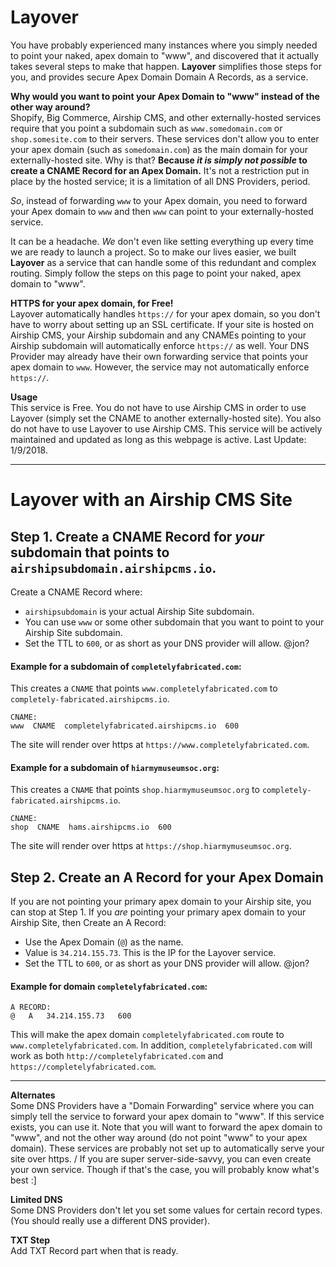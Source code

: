 # Layover
You have probably experienced many instances where you simply needed to point your naked, apex domain to "www", and discovered that it actually takes several steps to make that happen. **Layover** simplifies those steps for you, and provides secure Apex Domain Domain A Records, as a service.

**Why would you want to point your Apex Domain to "www" instead of the other way around?**  
Shopify, Big Commerce, Airship CMS, and other externally-hosted services require that you point a subdomain such as `www.somedomain.com` or `shop.somesite.com` to their servers. These services don't allow you to enter your apex domain (such as `somedomain.com`) as the main domain for your externally-hosted site. Why is that? **Because _it is simply not possible_ to create a CNAME Record for an Apex Domain.** It's not a restriction put in place by the hosted service; it is a limitation of all DNS Providers, period. 

_So_, instead of forwarding `www` to your Apex domain, you need to forward your Apex domain to `www` and then `www` can point to your externally-hosted service. 

It can be a headache. _We_ don't even like setting everything up every  time we are ready to launch a project. So to make our lives easier, we built **Layover** as a service that can handle some of this redundant and complex routing. Simply follow the steps on this page to point your naked, apex domain to "www". 

**HTTPS for your apex domain, for Free!**  
Layover automatically handles `https://` for your apex domain, so you don't have to worry about setting up an SSL certificate. If your site is hosted on Airship CMS, your Airship subdomain and any CNAMEs pointing to your Airship subdomain will automatically enforce `https://` as well. Your DNS Provider may already have their own forwarding service that points your apex domain to `www`. However, the service may not automatically enforce `https://`.

**Usage**  
This service is Free. You do not have to use Airship CMS in order to use Layover (simply set the CNAME to another externally-hosted site). You also do not have to use Layover to use Airship CMS. This service will be actively maintained and updated as long as this webpage is active. Last Update: 1/9/2018.

---

# Layover with an Airship CMS Site

## Step 1. Create a CNAME Record for _your_ subdomain that points to `airshipsubdomain.airshipcms.io`.
Create a CNAME Record where:
- `airshipsubdomain` is your actual Airship Site subdomain. 
- You can use `www` or some other subdomain that you want to point to your Airship Site subdomain. 
- Set the TTL to `600`, or as short as your DNS provider will allow. @jon?

#### Example for a subdomain of `completelyfabricated.com`:
This creates a `CNAME` that points `www.completelyfabricated.com` to `completely-fabricated.airshipcms.io`.
```
CNAME:
www  CNAME  completelyfabricated.airshipcms.io  600
```
The site will render over https at `https://www.completelyfabricated.com`.

#### Example for a subdomain of `hiarmymuseumsoc.org`:
This creates a `CNAME` that points `shop.hiarmymuseumsoc.org` to `completely-fabricated.airshipcms.io`.
```
CNAME:
shop  CNAME  hams.airshipcms.io  600
```
The site will render over https at `https://shop.hiarmymuseumsoc.org`.

## Step 2. Create an A Record for your Apex Domain
If you are not pointing your primary apex domain to your Airship site, you can stop at Step 1. If you _are_ pointing your primary apex domain to your Airship Site, then Create an A Record:
- Use the Apex Domain (`@`) as the name.
- Value is `34.214.155.73`. This is the IP for the Layover service.
- Set the TTL to `600`, or as short as your DNS provider will allow. @jon?

#### Example for domain `completelyfabricated.com`:
```
A RECORD:
@   A   34.214.155.73   600
```
This will make the apex domain `completelyfabricated.com` route to `www.completelyfabricated.com`. In addition, `completelyfabricated.com` will work as both `http://completelyfabricated.com` and `https://completelyfabricated.com`.

---

**Alternates**  
Some DNS Providers have a "Domain Forwarding" service where you can simply tell the service to forward your apex domain to "www". If this service exists, you can use it. Note that you will want to forward the apex domain to "www", and not the other way around (do not point "www" to your apex domain). These services are probably not set up to automatically serve your site over https. / If you are super server-side-savvy, you can even create your own service. Though if that's the case, you will probably know what's best :]

**Limited DNS**  
Some DNS Providers don't let you set some values for certain record types. (You should really use a different DNS provider).

**TXT Step**  
Add TXT Record part when that is ready.
